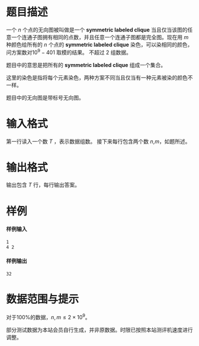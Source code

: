
# 题目描述

一个 $n$ 个点的无向图被叫做是一个 **symmetric labeled clique** 当且仅当该图的任意一个连通子图拥有相同的点数，并且任意一个连通子图都是完全图。现在用 $m$ 种颜色给所有的 $n$ 个点的 **symmetric labeled clique** 染色，可以染相同的颜色，问方案数对$10^9-401$ 取模的结果。
不超过 $2$ 组数据。

题目中的意思是把所有的 **symmetric labeled clique** 组成一个集合。

这里的染色是指将每个元素染色，两种方案不同当且仅当有一种元素被染的颜色不一样。

题目中的无向图是带标号无向图。

# 输入格式

第一行读入一个数 $T$ ，表示数据组数。
接下来每行包含两个数 $n$,$m$，如题所述。

# 输出格式

输出包含 $T$ 行，每行输出答案。

# 样例

#### 样例输入
```plain
1
4 2
```

#### 样例输出
```plain
32
```

# 数据范围与提示

对于$100\%$的数据，$n,m\leq 2\times 10^9$。

部分测试数据为本站会员自行生成，并非原数据。时限已按照本站测评机速度进行调整。

